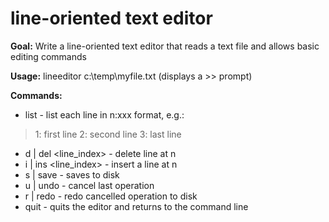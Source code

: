 # line-oriented text editor
**Goal:**
Write a line-oriented text editor that reads a text file and allows basic editing commands

**Usage:**
lineeditor c:\temp\myfile.txt
(displays a >> prompt)

**Commands:**

- list - list each line in n:xxx format, e.g.:
> 1: first line
> 2: second line
> 3: last line
- d | del <line_index> - delete line at n
- i | ins <line_index> <line> - insert a line at n
- s | save - saves to disk
- u | undo - cancel last operation
- r | redo - redo cancelled operation to disk
- quit - quits the editor and returns to the command line


